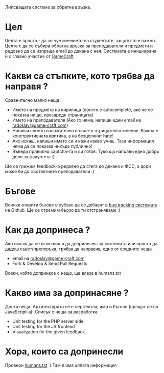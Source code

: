 Липсващата система за обратна връзка.

# Цел
Целта е проста - да се чуе мнението на студентите, защото то е важно.
Целта е да се събира обратна връзка за преподаватели и предмети и редовно да се изпраща email до декана с нея.
Системата е инициирана и с главно участие от [GameCraft](http://game-craft.com/)

# Какви са стъпките, кото трябва да направя ?
Сравнително малко неща :
* Името на предмета на кирилица (полето е autocomplete, ако не се показва нищо, презареди страницата)
* Името на преподавателя (Ако го няма, напиши един email на radoslav@game-craft.com)
* Напиши своето положително и своето отрицателно мнение. Важна е конструктивната критика, а на безцелният hate!
* Ако искаш, напиши името си и кажи какво учиш. Тази информация няма да се показва никъде публично!
* Въведи правилно captcha-та и си готов. Туко що направи едно добро дело за факултета :)

Ще се грижим feedback-а редовно да стига до декана и ФСС, а дори може би до съответните преподаватели :)

# Бъгове
Всички открити бъгове е хубаво да се добавят в [bug tracking системата](https://github.com/RadoRado/Fmi-Feedback/issues) на Github. Ще се стремим бързо да ти отстраняваме :)

# Как да допринеса ?
Ако искаш да се включиш и да допринесеш за системата или просто да дадеш съвет/препоръка, трябва да направиш едно от следните неща

* email на radoslav@game-craft.com
* Fork & Develop & Send Pull Requests

Всеки, който допринесе с нещо, ще влезе в humans.txt

# Какво има за допринасяне ?
Доста неща. Архитектурата не е перфектна, има и бъгове (срещат се по JavaScript-a).
Списък с неща за разработка

* Unit testing for the PHP server side
* Unit testing for the JS frontend
* Visualization for the given feedback

# Хора, които са допринесли
Провери [humans.txt](https://github.com/RadoRado/Fmi-Feedback/blob/master/humans.txt) :) Там я има цялата информация